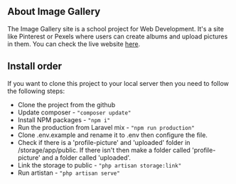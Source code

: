 ## About Image Gallery

The Image Gallery site is a school project for Web Development. It's a site like Pinterest or Pexels where users can create albums and upload pictures in them. You can check the live website [here](https://imagegallery.stijnlingmont.nl/).


## Install order
If you want to clone this project to your local server then you need to follow the following steps:

- Clone the project from the github
- Update composer - ``` "composer update" ```
- Install NPM packages - ``` "npm i" ```
- Run the production from Laravel mix - ``` "npm run production" ```
- Clone .env.example and rename it to .env then configure the file.
- Check if there is a 'profile-picture' and 'uploaded' folder in /storage/app/public. If there isn't then make a folder called 'profile-picture' and a folder called 'uploaded'.
- Link the storage to public - ``` "php artisan storage:link" ```
- Run artistan - ``` "php artisan serve" ```
